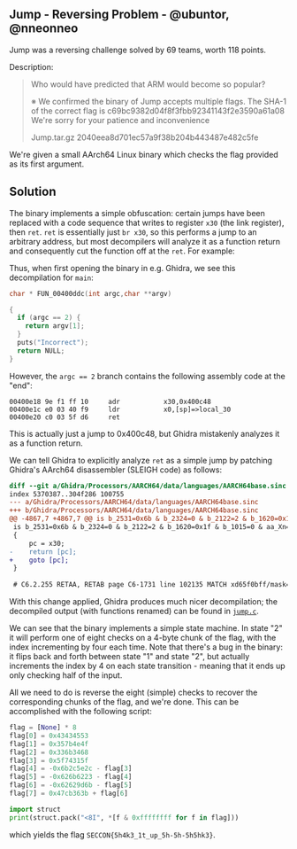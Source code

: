 ## Jump - Reversing Problem - @ubuntor, @nneonneo

Jump was a reversing challenge solved by 69 teams, worth 118 points.

Description:

> Who would have predicted that ARM would become so popular?
> 
> ※ We confirmed the binary of Jump accepts multiple flags. The SHA-1 of the correct flag is c69bc9382d04f8f3fbb92341143f2e3590a61a08 We're sorry for your patience and inconvenience
> 
> Jump.tar.gz 2040eea8d701ec57a9f38b204b443487e482c5fe

We're given a small AArch64 Linux binary which checks the flag provided as its first argument.

## Solution

The binary implements a simple obfuscation: certain jumps have been replaced with a code sequence that writes to register `x30` (the link register), then `ret`. `ret` is essentially just `br x30`, so this performs a jump to an arbitrary address, but most decompilers will analyze it as a function return and consequently cut the function off at the `ret`. For example:

Thus, when first opening the binary in e.g. Ghidra, we see this decompilation for `main`:

```c
char * FUN_00400ddc(int argc,char **argv)

{
  if (argc == 2) {
    return argv[1];
  }
  puts("Incorrect");
  return NULL;
}
```

However, the `argc == 2` branch contains the following assembly code at the "end":

```
00400e18 9e f1 ff 10     adr           x30,0x400c48
00400e1c e0 03 40 f9     ldr           x0,[sp]=>local_30
00400e20 c0 03 5f d6     ret
```

This is actually just a jump to 0x400c48, but Ghidra mistakenly analyzes it as a function return.

We can tell Ghidra to explicitly analyze `ret` as a simple jump by patching Ghidra's AArch64 disassembler (SLEIGH code) as follows:

```diff
diff --git a/Ghidra/Processors/AARCH64/data/languages/AARCH64base.sinc b/Ghidra/Processors/AARCH64/data/languagesARCH64base.sinc
index 5370387..304f286 100755
--- a/Ghidra/Processors/AARCH64/data/languages/AARCH64base.sinc
+++ b/Ghidra/Processors/AARCH64/data/languages/AARCH64base.sinc
@@ -4867,7 +4867,7 @@ is b_2531=0x6b & b_2324=0 & b_2122=2 & b_1620=0x1f & b_1015=0 & Rn_GPR64 & b_000
 is b_2531=0x6b & b_2324=0 & b_2122=2 & b_1620=0x1f & b_1015=0 & aa_Xn=30 & b_0004=0
 {
     pc = x30;
-    return [pc];
+    goto [pc];
 }
 
 # C6.2.255 RETAA, RETAB page C6-1731 line 102135 MATCH xd65f0bff/mask=xfffffbff
```

With this change applied, Ghidra produces much nicer decompilation; the decompiled output (with functions renamed) can be found in [`jump.c`](jump.c).

We can see that the binary implements a simple state machine. In state "2" it will perform one of eight checks on a 4-byte chunk of the flag, with the index incrementing by four each time. Note that there's a bug in the binary: it flips back and forth between state "1" and state "2", but actually increments the index by 4 on each state transition - meaning that it ends up only checking half of the input.

All we need to do is reverse the eight (simple) checks to recover the corresponding chunks of the flag, and we're done. This can be accomplished with the following script:

```python
flag = [None] * 8
flag[0] = 0x43434553
flag[1] = 0x357b4e4f
flag[2] = 0x336b3468
flag[3] = 0x5f74315f
flag[4] = -0x6b2c5e2c - flag[3]
flag[5] = -0x626b6223 - flag[4]
flag[6] = -0x62629d6b - flag[5]
flag[7] = 0x47cb363b + flag[6]

import struct
print(struct.pack("<8I", *[f & 0xffffffff for f in flag]))
```

which yields the flag `SECCON{5h4k3_1t_up_5h-5h-5h5hk3}`.
